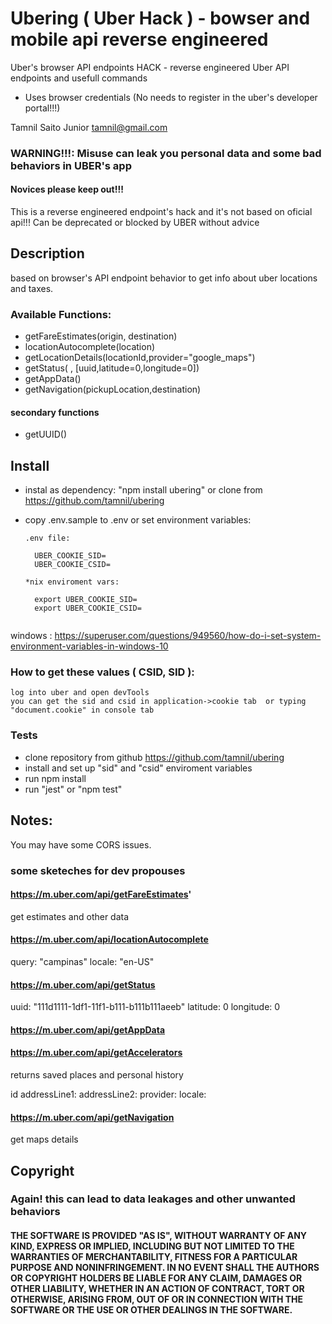 # Ubering ( Uber Hack ) - bowser and mobile api reverse engineered

Uber's browser API endpoints HACK - reverse engineered Uber API endpoints and usefull commands

- Uses browser credentials (No needs to register in the uber's developer portal!!!)

Tamnil Saito Junior <tamnil@gmail.com>

### WARNING!!!: Misuse can leak you personal data and some bad behaviors in UBER's app

#### Novices please keep out!!!

This is a reverse engineered endpoint's hack and it's not based on oficial api!!!
Can be deprecated or blocked by UBER without advice

## Description
based on browser's API endpoint behavior to get info about uber locations and taxes.


### Available Functions:

- getFareEstimates(origin, destination)
- locationAutocomplete(location)
- getLocationDetails(locationId,provider="google_maps")
- getStatus( , [uuid,latitude=0,longitude=0])
- getAppData()
- getNavigation(pickupLocation,destination)


#### secondary functions

- getUUID()



## Install
- instal as dependency: "npm install ubering" or clone from https://github.com/tamnil/ubering
- copy .env.sample to .env or set environment variables:


  ```
  .env file:

    UBER_COOKIE_SID=
    UBER_COOKIE_CSID=

  *nix enviroment vars:

    export UBER_COOKIE_SID=
    export UBER_COOKIE_CSID=


    ```

windows : https://superuser.com/questions/949560/how-do-i-set-system-environment-variables-in-windows-10


###    How to get these values ( CSID, SID ):
    log into uber and open devTools
    you can get the sid and csid in application->cookie tab  or typing "document.cookie" in console tab


### Tests
- clone repository from github https://github.com/tamnil/ubering
- install and set up "sid" and "csid" enviroment variables
- run npm install
- run "jest" or "npm test"


## Notes:

You may have some CORS issues.

### some sketeches for dev propouses

#### https://m.uber.com/api/getFareEstimates'
get estimates and other data

#### https://m.uber.com/api/locationAutocomplete

query: "campinas"
locale: "en-US"

#### https://m.uber.com/api/getStatus

uuid: "111d1111-1df1-11f1-b111-b111b111aeeb"
latitude: 0
longitude: 0


#### https://m.uber.com/api/getAppData



#### https://m.uber.com/api/getAccelerators

returns saved places and personal history

id
addressLine1:
addressLine2:
provider:
locale:

#### https://m.uber.com/api/getNavigation

get maps details

## Copyright

### Again! this can lead to data leakages and other unwanted behaviors

#### THE SOFTWARE IS PROVIDED "AS IS", WITHOUT WARRANTY OF ANY KIND, EXPRESS OR IMPLIED, INCLUDING BUT NOT LIMITED TO THE WARRANTIES OF MERCHANTABILITY, FITNESS FOR A PARTICULAR PURPOSE AND NONINFRINGEMENT. IN NO EVENT SHALL THE AUTHORS OR COPYRIGHT HOLDERS BE LIABLE FOR ANY CLAIM, DAMAGES OR OTHER LIABILITY, WHETHER IN AN ACTION OF CONTRACT, TORT OR OTHERWISE, ARISING FROM, OUT OF OR IN CONNECTION WITH THE SOFTWARE OR THE USE OR OTHER DEALINGS IN THE SOFTWARE.
